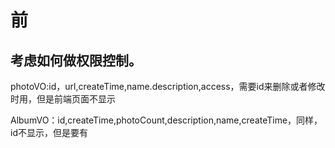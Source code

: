 

# 前

## 考虑如何做权限控制。

photoVO:id，url,createTime,name.description,access，需要id来删除或者修改时用，但是前端页面不显示

AlbumVO：id,createTime,photoCount,description,name,createTime，同样，id不显示，但是要有